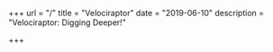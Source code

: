 +++
url = "/"
title = "Velociraptor"
date = "2019-06-10"
description = "Velociraptor: Digging Deeper!"

+++
